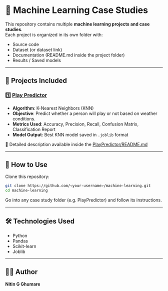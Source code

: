 # 🤖 Machine Learning Case Studies

This repository contains multiple **machine learning projects and case studies**.  
Each project is organized in its own folder with:
- Source code
- Dataset (or dataset link)
- Documentation (README.md inside the project folder)
- Results / Saved models

---

## 📂 Projects Included

### 1️⃣ [Play Predictor](./PlayPredictor)
- **Algorithm**: K-Nearest Neighbors (KNN)  
- **Objective**: Predict whether a person will play or not based on weather conditions.  
- **Metrics Used**: Accuracy, Precision, Recall, Confusion Matrix, Classification Report  
- **Model Output**: Best KNN model saved in `.joblib` format  

📄 Detailed description available inside the [PlayPredictor/README.md](./PlayPredictor/README.md)

---

## 🚀 How to Use
Clone this repository:
```bash
git clone https://github.com/<your-username>/machine-learning.git
cd machine-learning
```

Go into any case study folder (e.g. PlayPredictor) and follow its instructions.

---

## 🛠️ Technologies Used
- Python  
- Pandas  
- Scikit-learn  
- Joblib  

---

## 👨‍💻 Author
**Nitin G Ghumare**  

